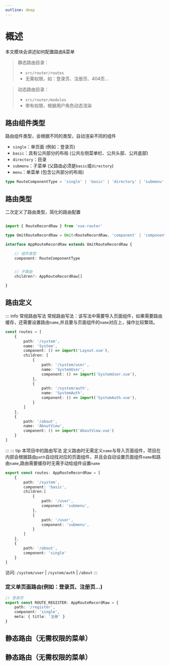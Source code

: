 ```yaml
---
outline: deep
---
```


# 概述

本文模块会讲述如何配置路由&菜单

> 静态路由目录：
> * `src/router/routes` 
> *  无需权限，如：登录页、注册页、404页...

> 动态路由目录：
> * `src/router/modules`
> * 带有权限，根据用户角色动态渲染

## 路由组件类型

路由组件类型，会根据不同的类型，自动渲染不同的组件

* `single`：单页面 (例如：登录页)
* `basic`：具有公共部分的布局 (公共左侧菜单栏、公共头部、公共底部)
* `directory`：目录
* `submenu`：子菜单 (父路由必须是`basic`或`directory`)
* `menu`：单菜单 (包含公共部分的布局)

```ts
type RouteComponentType = 'single' | 'basic' | 'directory' | 'submenu' | 'menu'
```

## 路由类型

二次定义了路由类型，简化的路由配置

```ts

import { RouteRecordRaw } from 'vue-router'

type OmitRouteRecordRaw = Omit<RouteRecordRaw, 'component' | 'components' | 'children'>

interface AppRouteRecordRaw extends OmitRouteRecordRaw {

    // 组件类型
    component: RouteComponentType


    // 子路由
    children?: AppRouteRecordRaw[]

}

```

## 路由定义


::: info 常规路由写法
常规路由写法：该写法中需要导入页面组件，如果需要路由缓存，还需要设置路由`name`,并且要与页面组件的`name`对应上，操作比较繁琐。
```ts
const routes = [
    {
        path: '/system',
        name: 'System',
        component: () => import('Layout.vue'),
        children: [
            {
                path: '/system/user',
                name: 'SystemUser',
                component: () => import('SystemUser.vue'),
            },
            {
                path: '/system/auth',
                name: 'SystemAuth',
                component: () => import('SystemAuth.vue'),
            }
        ]
    },
    {
        path: '/about',
        name: 'AboutView',
        component: () => import('AboutView.vue')
    }
]
```
:::
::: tip 本项目中的路由写法
定义路由时无需定义`name`与导入页面组件，项目在内部会根据路由`path`自动找对应的页面组件，并且会自动设置页面组件`name`和路由`name`,路由需要缓存时无需手动给组件设置`name`
```ts
export const routes: AppRouteRecordRaw = [
    {
        path: '/system',
        component: 'basic',
        children:[
            {
                path: '/user',
                component: 'submenu',
            },
            {
                path: '/user',
                component: 'submenu',
            }
        ]
    },
    {
        path: '/about',
        component: 'single'
    }
]
```
访问: `/system/user` | `/system/auth` | `/about`
:::
### 定义单页面路由(例如：登录页、注册页...)


```ts
// 登录页
export const ROUTE_REGISTER: AppRouteRecordRaw = {
    path: '/register',
    component: 'single',
    meta: { title: '注册' }
}
```

## 静态路由（无需权限的菜单）

## 静态路由（无需权限的菜单）
